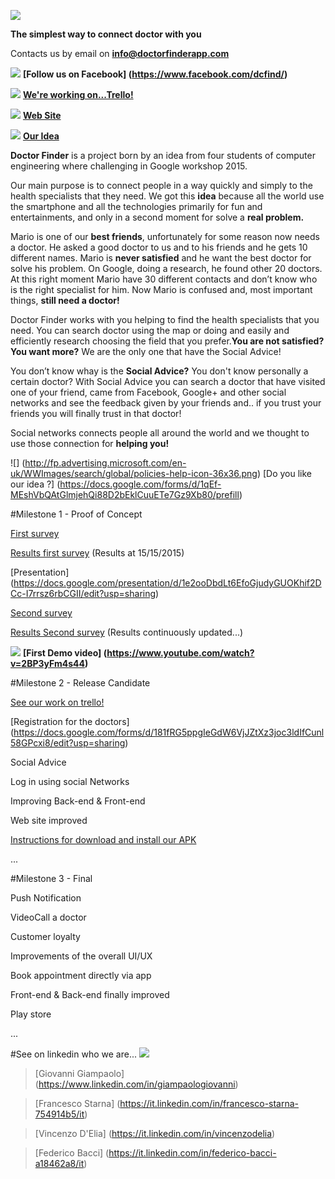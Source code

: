 
![](http://www.mediafire.com/convkey/32b4/e6ro82e5ilmo9lt6g.jpg)

**The simplest way to connect doctor with you**


Contacts us by email on **info@doctorfinderapp.com**

![](http://cubpack707.org/wp-content/uploads/2010/09/icon-sm-facebook-36x36.png) **[Follow us on Facebook] (https://www.facebook.com/dcfind/)**

![](https://blog.agilebits.com/wp-content/uploads/2015/07/Trello-Organize-Anything_ipad-36x36.png)
**[We're working on...Trello! ](https://trello.com/b/0uSh0ofs)**

![](http://marketinglights.com/wp-content/uploads/website.png)
**[Web Site](http://www.doctorfinderapp.com/)**

![](http://www.theorangepartnership.co.uk/wp-content/uploads/issuesandideasicon-36x36.png)
**[Our Idea ](https://drive.google.com/file/d/0BzzTdF5hw0YRbmhoUkJfalRNRnM/view?usp=sharing)**

**Doctor Finder** is a project born by an idea from four students of computer engineering where challenging in Google workshop 2015. 

Our main purpose is to connect people in a way quickly and simply to the health specialists that they need.
We got this **idea** because all the world use the smartphone and all the technologies primarily for fun and entertainments, and only in a second moment for solve a **real problem.**

Mario is one of our **best friends**, unfortunately for some reason now needs a doctor. 
He asked a good doctor to us and to his friends and he gets 10 different names. 
Mario is **never satisfied** and he want the best doctor for solve his problem.
On Google, doing a research, he found other 20 doctors. 
At this right moment Mario have 30 different contacts and don’t know who is the right specialist for him. 
Now Mario is confused and, most important things, **still need a doctor!**

Doctor Finder works with you helping to find the health specialists that you need.
You can search doctor using the map or doing and easily and efficiently research choosing the field that you prefer.**You are not satisfied? You want more?** We are the only one that have the Social Advice!

You don’t know whay is the **Social Advice?** You don't know personally a certain doctor?
With Social Advice you can search a doctor that have visited one of your friend, came from Facebook, Google+ and other social networks and see the feedback given by your friends and.. if you trust your friends you will finally trust in that doctor!

Social networks connects people all around the world and we thought to use those connection for **helping you!**

![] (http://fp.advertising.microsoft.com/en-uk/WWImages/search/global/policies-help-icon-36x36.png)
[Do you like our idea ?] (https://docs.google.com/forms/d/1qEf-MEshVbQAtGlmjehQi88D2bEklCuuETe7Gz9Xb80/prefill)

#Milestone 1 - Proof of Concept

[First survey](http://www.survio.com/survey/d/F7N6K8Y2D5X5W9Q9N)

[Results first survey](https://www.mediafire.com/convkey/a2e8/04qe2mddku2sdul6g.jpg) (Results at 15/15/2015)

[Presentation] (https://docs.google.com/presentation/d/1e2ooDbdLt6EfoGjudyGUOKhif2DCc-I7rrsz6rbCGII/edit?usp=sharing) 

[Second survey](http://goo.gl/forms/SM149jvxNC)

[Results Second survey](https://docs.google.com/forms/d/1tBpFF8EJFsCzFIZ7Ic06JE3pYEB8dFVHJU0tlvyriDE/viewanalytics?usp=form_confirm) (Results continuously updated...)

![](http://uxrepo.com/static/icon-sets/elusive/png32/36/000000/play-circled2-36-000000.png)
**[First Demo video] (https://www.youtube.com/watch?v=2BP3yFm4s44)**

#Milestone 2 - Release Candidate

[See our work on trello! ](https://trello.com/b/0uSh0ofs)

[Registration for the doctors] (https://docs.google.com/forms/d/181fRG5ppgIeGdW6VjJZtXz3joc3ldIfCunl58GPcxi8/edit?usp=sharing)

Social Advice

Log in using social Networks

Improving Back-end & Front-end

Web site improved

[Instructions for download and install our APK](https://docs.google.com/presentation/d/1IYQd5R8LU1HLk6JstSCZYIPVpwiE0DmbU1XWa9mVbwE/edit?usp=sharing)

...

#Milestone 3 - Final

Push Notification

VideoCall a doctor

Customer loyalty

Improvements of the overall UI/UX

Book appointment directly via app

Front-end & Back-end finally improved

Play store

...



#See on linkedin who we are... ![](https://cdn3.iconfinder.com/data/icons/social-and-media/37/Social_and_communication-09-48.png) 


> [Giovanni Giampaolo] (https://www.linkedin.com/in/giampaologiovanni) 

> [Francesco Starna] (https://it.linkedin.com/in/francesco-starna-754914b5/it)

> [Vincenzo D'Elia] (https://it.linkedin.com/in/vincenzodelia)

> [Federico Bacci] (https://it.linkedin.com/in/federico-bacci-a18462a8/it)

